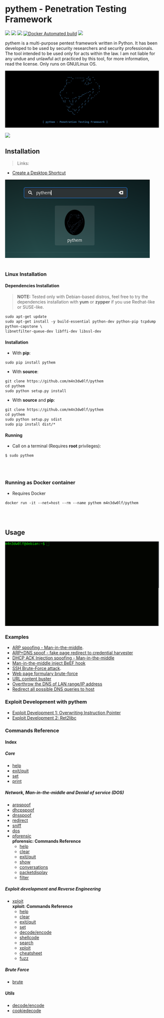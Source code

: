 # pythem - Penetration Testing Framework

![](https://img.shields.io/badge/version-v0.7.9-yellow.svg)
![](https://img.shields.io/badge/python-2.7-blue.svg)
![](https://img.shields.io/badge/OS-GNU%2FLinux-000000.svg)
[![Docker Automated build](https://img.shields.io/docker/automated/jrottenberg/ffmpeg.svg)](https://hub.docker.com/r/m4n3dw0lf/pythem/)
[![](https://img.shields.io/badge/donate-bitcoin-orange.svg)](https://blockchain.info/address/1Eggia3JXwWiR4mkVqztionNUfs2N3ghAd)

pythem is a multi-purpose pentest framework written in Python. It has been developed to be used by security researchers and security professionals. The tool intended to be used only for acts within the law. I am not liable for any undue and unlawful act practiced by this tool, for more information, read the license. Only runs on GNU/Linux OS.


![](img/pythembg.png)

[![](https://img.shields.io/badge/wiki--green.svg)](https://github.com/m4n3dw0lf/pythem/wiki)

## Installation

> Links:

- [Create a Desktop Shortcut](https://github.com/m4n3dw0lf/pythem/wiki/Installation#create-a-desktop-shortcut)

![](img/desktopicon-wiki.png)
<br><br>
### Linux Installation

#### Dependencies Installation

> **NOTE:** Tested only with Debian-based distros, feel free to try the dependencies installation with **yum** or **zypper** if you use Redhat-like or SUSE-like.

```
sudo apt-get update
sudo apt-get install -y build-essential python-dev python-pip tcpdump python-capstone \
libnetfilter-queue-dev libffi-dev libssl-dev
```

#### Installation

- With **pip**:

```
sudo pip install pythem
```

- With **source**:

```
git clone https://github.com/m4n3dw0lf/pythem
cd pythem
sudo python setup.py install
```

- With **source** and **pip**:
```
git clone https://github.com/m4n3dw0lf/pythem
cd pythem
sudo python setup.py sdist
sudo pip install dist/*
```

#### Running

- Call on a terminal (Requires **root** privileges):

```
$ sudo pythem
```

<br><br>

### Running as Docker container

- Requires Docker

```
docker run -it --net=host --rm --name pythem m4n3dw0lf/pythem
```

<br><br>

## Usage

![](img/pythem.gif)

### Examples

- [ARP spoofing - Man-in-the-middle](https://github.com/m4n3dw0lf/pythem/wiki/Examples#arp-spoofing---man-in-the-middle).
- [ARP+DNS spoof - fake page redirect to credential harvester](https://github.com/m4n3dw0lf/pythem/wiki/Examples#arpdns-spoof---fake-page-redirect-to-credential-harvester)
- [DHCP ACK Injection spoofing - Man-in-the-middle](https://github.com/m4n3dw0lf/pythem/wiki/Examples#man-in-the-middle-dhcp-spoofing---dhcp-ack-injection)
- [Man-in-the-middle inject BeEF hook](https://github.com/m4n3dw0lf/pythem/wiki/Examples#inject-beef-hook)
- [SSH Brute-Force attack](https://github.com/m4n3dw0lf/pythem/wiki/Examples#ssh-brute-force-attack).
- [Web page formulary brute-force](https://github.com/m4n3dw0lf/pythem/wiki/Examples#web-page-formulary-brute-force)
- [URL content buster](https://github.com/m4n3dw0lf/pythem/wiki/Examples#url-content-buster)
- [Overthrow the DNS of LAN range/IP address](https://github.com/m4n3dw0lf/pythem/wiki/Examples#overthrow-the-dns-of-lan-rangeip-address)
- [Redirect all possible DNS queries to host](https://github.com/m4n3dw0lf/pythem/wiki/Examples#redirect-all-possible-dns-queries-to-host)

### Exploit Development with pythem

- [Exploit Development 1: Overwriting Instruction Pointer](https://github.com/m4n3dw0lf/pythem/wiki/Exploit-development#exploit-development-1-overwriting-instruction-pointer)
- [Exploit Development 2: Ret2libc](https://github.com/m4n3dw0lf/pythem/wiki/Exploit-development#exploit-development-2-ret2libc)

### Commands Reference

#### Index

##### Core
  - [help](https://github.com/m4n3dw0lf/pythem/wiki/Commands-Reference#help)
  - [exit/quit](https://github.com/m4n3dw0lf/pythem/wiki/Commands-Reference#exitquit)
  - [set](https://github.com/m4n3dw0lf/pythem/wiki/Commands-Reference#set)
  - [print](https://github.com/m4n3dw0lf/pythem/wiki/Commands-Reference#print)

##### Network, Man-in-the-middle and Denial of service (DOS)<br>
  - [arpspoof](https://github.com/m4n3dw0lf/pythem/wiki/Commands-Reference#arpspoof)
  - [dhcpspoof](https://github.com/m4n3dw0lf/pythem/wiki/Commands-Reference#dhcpspoof)
  - [dnsspoof](https://github.com/m4n3dw0lf/pythem/wiki/Commands-Reference#dnsspoof)
  - [redirect](https://github.com/m4n3dw0lf/pythem/wiki/Commands-Reference#redirect)
  - [sniff](https://github.com/m4n3dw0lf/pythem/wiki/Commands-Reference#sniff)
  - [dos](https://github.com/m4n3dw0lf/pythem/wiki/Commands-Reference#dos)
  - [pforensic](https://github.com/m4n3dw0lf/pythem/wiki/Commands-Reference#pforensic)
    <br>**pforensic: Commands Reference**<br>
    - [help](https://github.com/m4n3dw0lf/pythem/wiki/Commands-Reference#help-1)
    - [clear](https://github.com/m4n3dw0lf/pythem/wiki/Commands-Reference#clear)
    - [exit/quit](https://github.com/m4n3dw0lf/pythem/wiki/Commands-Reference#exitquit-1)
    - [show](https://github.com/m4n3dw0lf/pythem/wiki/Commands-Reference#show)
    - [conversations](https://github.com/m4n3dw0lf/pythem/wiki/Commands-Reference#conversations)
    - [packetdisplay](https://github.com/m4n3dw0lf/pythem/wiki/Commands-Reference#packetdisplay-num)
    - [filter](https://github.com/m4n3dw0lf/pythem/wiki/Commands-Reference#filter-stringlayer)

##### Exploit development and Reverse Engineering<br>
  - [xploit](https://github.com/m4n3dw0lf/pythem/wiki/Commands-Reference#xploit)
    <br>**xploit: Commands Reference**<br>
    - [help](https://github.com/m4n3dw0lf/pythem/wiki/Commands-Reference#help-2)
    - [clear](https://github.com/m4n3dw0lf/pythem/wiki/Commands-Reference#clear-1)
    - [exit/quit](https://github.com/m4n3dw0lf/pythem/wiki/Commands-Reference#exitquit-2)
    - [set](https://github.com/m4n3dw0lf/pythem/wiki/Commands-Reference#set-1)
    - [decode/encode](https://github.com/m4n3dw0lf/pythem/wiki/Commands-Reference#decodeencode)
    - [shellcode](https://github.com/m4n3dw0lf/pythem/wiki/Commands-Reference#shellcode)
    - [search](https://github.com/m4n3dw0lf/pythem/wiki/Commands-Reference#search)
    - [xploit](https://github.com/m4n3dw0lf/pythem/wiki/Commands-Reference#xploit-1)
    - [cheatsheet](https://github.com/m4n3dw0lf/pythem/wiki/Commands-Reference#cheatsheet)
    - [fuzz](https://github.com/m4n3dw0lf/pythem/wiki/Commands-Reference#fuzz)

##### Brute Force<br>
  - [brute](https://github.com/m4n3dw0lf/pythem/wiki/Commands-Reference#brute)

##### Utils<br>
  - [decode/encode](https://github.com/m4n3dw0lf/pythem/wiki/Commands-Reference#decodeencode-1)
  - [cookiedecode](https://github.com/m4n3dw0lf/pythem/wiki/Commands-Reference#cookiedecode)
